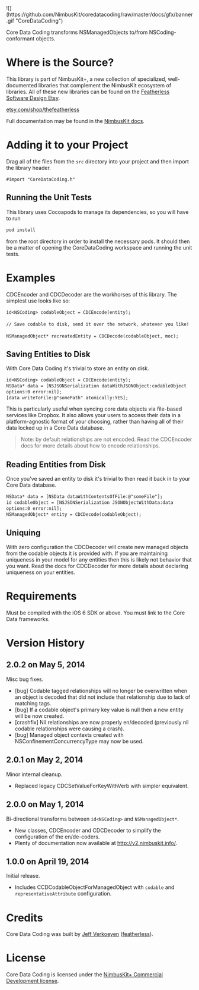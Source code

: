 <!--dox @defgroup NimbusKitCoreDataCoding NimbusKit Core Data Coding -->
<div id="github" feature="CoreDataCoding"></div>
![](https://github.com/NimbusKit/coredatacoding/raw/master/docs/gfx/banner.gif "CoreDataCoding")

Core Data Coding transforms NSManagedObjects to/from NSCoding-conformant objects.

Where is the Source?
====================

This library is part of NimbusKit+, a new collection of specialized, well-documented libraries that complement the NimbusKit ecosystem of libraries. All of these new libraries can be found on the [Featherless Software Design Etsy](https://www.etsy.com/shop/thefeatherless).

[etsy.com/shop/thefeatherless](https://www.etsy.com/shop/thefeatherless)

Full documentation may be found in the [NimbusKit docs](http://v2.nimbuskit.info/NimbusKitCoreDataCoding.html).

Adding it to your Project
=========================

Drag all of the files from the `src` directory into your project and then import the library header.

```objc
#import "CoreDataCoding.h"
```

Running the Unit Tests
----------------------

This library uses Cocoapods to manage its dependencies, so you will have to run

```sh
pod install
```

from the root directory in order to install the necessary pods. It should then be a matter of opening the CoreDataCoding workspace and running the unit tests.

Examples
========

CDCEncoder and CDCDecoder are the workhorses of this library. The simplest use looks like so:

```objc
id<NSCoding> codableObject = CDCEncode(entity);

// Save codable to disk, send it over the network, whatever you like!

NSManagedObject* recreatedEntity = CDCDecode(codableObject, moc);
```

Saving Entities to Disk
-----------------------

With Core Data Coding it's trivial to store an entity on disk.

```objc
id<NSCoding> codableObject = CDCEncode(entity);
NSData* data = [NSJSONSerialization dataWithJSONObject:codableObject options:0 error:nil];
[data writeToFile:@"somePath" atomically:YES];
```

This is particularly useful when syncing core data objects via file-based services like Dropbox. It also allows your users to access their data in a platform-agnostic format of your choosing, rather than having all of their data locked up in a Core Data database.

> Note: by default relationships are not encoded. Read the CDCEncoder docs for more details about how to encode relationships.

Reading Entities from Disk
--------------------------

Once you've saved an entity to disk it's trivial to then read it back in to your Core Data database.

```objc
NSData* data = [NSData dataWithContentsOfFile:@"someFile"];
id codableObject = [NSJSONSerialization JSONObjectWithData:data options:0 error:nil];
NSManagedObject* entity = CDCDecode(codableObject);
```

Uniquing
--------

With zero configuration the CDCDecoder will create new managed objects from the codable objects it is provided with. If you are maintaining uniqueness in your model for any entities then this is likely not behavior that you want. Read the docs for CDCDecoder for more details about declaring uniqueness on your entities.

Requirements
============

Must be compiled with the iOS 6 SDK or above. You must link to the Core Data frameworks.

Version History
===============

2.0.2 on May 5, 2014
-----

Misc bug fixes.

- [bug] Codable tagged relationships will no longer be overwritten when an object is decoded that did not include that relationship due to lack of matching tags.
- [bug] If a codable object's primary key value is null then a new entity will be now created.
- [crashfix] Nil relationships are now properly en/decoded (previously nil codable relationships were causing a crash).
- [bug] Managed object contexts created with NSConfinementConcurrencyType may now be used.

2.0.1 on May 2, 2014
-----

Minor internal cleanup.

- Replaced legacy CDCSetValueForKeyWithVerb with simpler equivalent.

2.0.0 on May 1, 2014
-----

Bi-directional transforms between `id<NSCoding>` and `NSManagedObject*`.

- New classes, CDCEncoder and CDCDecoder to simplify the configuration of the en/de-coders.
- Plenty of documentation now available at http://v2.nimbuskit.info/.

1.0.0 on April 19, 2014
-----

Initial release.

- Includes CCDCodableObjectForManagedObject with `codable` and `representativeAttribute` configuration.

Credits
=======

Core Data Coding was built by [Jeff Verkoeyen](http://jeffverkoeyen.com/) ([featherless](http://twitter.com/)).

License
=======

Core Data Coding is licensed under the [NimbusKit+ Commercial Development license](http://nimbuskit.com/pluslicense).
